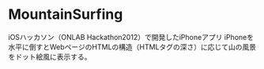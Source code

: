 # MountainSurfing
iOSハッカソン（ONLAB Hackathon2012）で開発したiPhoneアプリ
iPhoneを水平に倒すとWebページのHTMLの構造（HTMLタグの深さ）に応じて山の風景をドット絵風に表示する。
